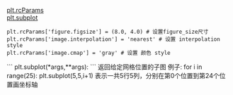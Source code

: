 [plt.rcParams](#rcParams)  
[plt.subplot](#subplot)
<div id="rcParams"></div>

```
plt.rcParams['figure.figsize'] = (8.0, 4.0) # 设置figure_size尺寸  
plt.rcParams['image.interpolation'] = 'nearest' # 设置 interpolation style  
plt.rcParams['image.cmap'] = 'gray' # 设置 颜色 style
```


<div id="subplot"></div> 
```
plt.subplot(*args,**args): 
```
返回给定网格位置的子图  
例子: for i in range(25):  
          plt.subplot(5,5,i+1)  
表示一共5行5列，分别在第0个位置到第24个位置画坐标轴
